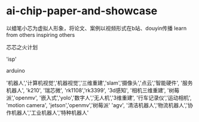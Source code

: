 # ai-chip-paper-and-showcase
以蜡笔小芯为虚拟人形象，将论文、案例以视频形式在b站、douyin传播
learn from others
inspiring others


芯芯之火计划


'isp'

arduino

'机器人','计算机视觉','机器视觉','三维重建','slam','摄像头','点云','智能硬件',
'服务机器人',
'k210',
'瑞芯微',
'rk1108','rk3399',
'3d感知',
'相机三维重建',
'树莓派','openmv',
'嵌入式','yolo','数字人','无人机','3维重建',
'行车记录仪','运动相机',
'motion camera',
'jetson','openmv','树莓派'
'agv',
'清洁机器人','物流机器人','协作机器人','工业机器人','特种机器人'

